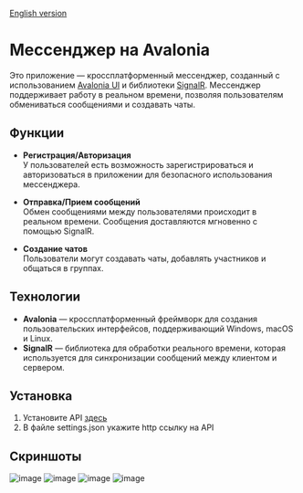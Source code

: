 [English version](https://github.com/Chesno4ok/Avalonia-Messenger-WIP/blob/master/README_EN.md)

# Мессенджер на Avalonia

Это приложение — кроссплатформенный мессенджер, созданный с использованием [Avalonia UI](https://avaloniaui.net/) и библиотеки [SignalR](https://dotnet.microsoft.com/apps/aspnet/signalr). Мессенджер поддерживает работу в реальном времени, позволяя пользователям обмениваться сообщениями и создавать чаты.

## Функции

- **Регистрация/Авторизация**  
  У пользователей есть возможность зарегистрироваться и авторизоваться в приложении для безопасного использования мессенджера.
  
- **Отправка/Прием сообщений**  
  Обмен сообщениями между пользователями происходит в реальном времени. Сообщения доставляются мгновенно с помощью SignalR.
  
- **Создание чатов**  
  Пользователи могут создавать чаты, добавлять участников и общаться в группах.

## Технологии

- **Avalonia** — кроссплатформенный фреймворк для создания пользовательских интерфейсов, поддерживающий Windows, macOS и Linux.
- **SignalR** — библиотека для обработки реального времени, которая используется для синхронизации сообщений между клиентом и сервером.

## Установка
1. Установите API [здесь](https://github.com/Chesno4ok/MessengerAPI-WIP)
2. В файле settings.json укажите http ссылку на API

## Скриншоты
![image](https://github.com/user-attachments/assets/55b7c105-30ca-4803-ba50-76866e7348b8)
![image](https://github.com/user-attachments/assets/2211191b-61d9-4d3f-8679-a19e426e7b8c)
![image](https://github.com/user-attachments/assets/559e3dc9-e5ab-4b7c-987c-9241c8354632)
![image](https://github.com/user-attachments/assets/46830847-2067-46a7-9614-2cf19a89539b)


